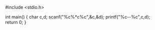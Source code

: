 
#include <stdio.h>

int main()
{
        char c,d;
    scanf("%c%*c%c",&c,&d);
    printf("%c--%c",c,d);
    return 0;
}
